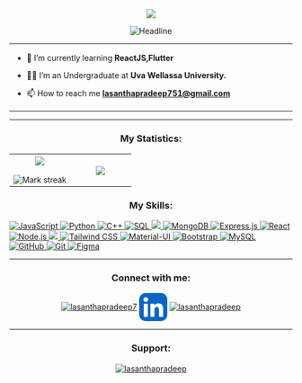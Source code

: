 <p align="center"><picture align="center"><img align="center" src = "https://github.com/7oSkaaa/7oSkaaa/blob/main/Images/about_me.gif?raw=true" width = 50px></picture></p>
<div align=center>
    <img src="https://readme-typing-svg.herokuapp.com?color=22EBF7&size=32&center=true&vCenter=true&width=600&height=50&lines=Hi+there!+%F0%9F%91%8B;I'm+Lasantha+Pradeep;Full-Stack+Developer" alt="Headline" />
</div>
<!-- <p align="center"> <img src="https://komarev.com/ghpvc/?username=lasanthapradeep7&label=Profile%20views&color=0e75b6&style=flat" alt="lasanthapradeep7" /> </p> -->
<table align="center">
<tr border="none">
<td width="50%" align="left">
  
- 🌱  I’m currently learning **ReactJS,Flutter**

- 🧑‍🎓 I’m an Undergraduate at **Uva Wellassa University.**

- 📫 How to reach me **lasanthapradeep751@gmail.com**

</td>
</tr>
</table>

---

<h3 align="center">My Statistics:</h3>
<p align="center">
<table align="center">
<tr border="none">
<td width="50%" align="center">
  
  <img  align="center"  src="https://github-readme-stats.vercel.app/api?username=lasanthapradeep7&theme=dark&show_icons=true&count_private=true" />
  <br></br>
  <img  title="🔥 Get streak stats for your profile at git.io/streak-stats" alt="Mark streak" src="https://github-readme-streak-stats.herokuapp.com/?user=lasanthapradeep7&theme=dark&hide_border=false" /> 
</td>
<td width="50%" align="center">

  <img  align="center"  src="https://github-readme-stats.anuraghazra1.vercel.app/api/top-langs/?username=lasanthapradeep7&theme=dark&hide_border=false&no-bg=true&no-frame=true&langs_count=10"/>
  
  </td>
</tr>
</table>

<h3 align="center">My Skills:</h3>

<!-- Programming Languages -->

<a href="https://developer.mozilla.org/en-US/docs/Web/JavaScript" target="_blank">
  <img alt="JavaScript" src="https://img.shields.io/badge/JavaScript-F7DF1E?style=for-the-badge&logo=javascript&logoColor=black">
</a>
<a href="https://www.python.org/" target="_blank">
  <img alt="Python" src="https://img.shields.io/badge/Python-3776AB?style=for-the-badge&logo=python&logoColor=white">
</a>

<a href="https://www.cplusplus.com/" target="_blank">
  <img alt="C++" src="https://img.shields.io/badge/C++-00599C?style=for-the-badge&logo=c%2B%2B&logoColor=white">
</a>

<a href="https://www.microsoft.com/en-us/sql-server" target="_blank">
  <img alt="SQL" src="https://img.shields.io/badge/SQL-CC2927?style=for-the-badge&logo=microsoft%20sql%20server&logoColor=white">
</a>
<a href="https://www.microsoft.com/en-us/sql-server" target="_blank">
    <img src="https://img.shields.io/badge/java-%23ED8B00.svg?&style=for-the-badge&logo=java&logoColor=white"/>
</a>
<!-- Web Development -->


<a href="https://www.mongodb.com/" target="_blank">
  <img alt="MongoDB" src="https://img.shields.io/badge/MongoDB-47A248?style=for-the-badge&logo=mongodb&logoColor=white">
</a>
<a href="https://expressjs.com/" target="_blank">
  <img alt="Express.js" src="https://img.shields.io/badge/Express.js-000000?style=for-the-badge&logo=express&logoColor=white">
</a>

<a href="https://reactjs.org/" target="_blank">
  <img alt="React" src="https://img.shields.io/badge/React-61DAFB?style=for-the-badge&logo=react&logoColor=black">
</a>
<a href="https://nodejs.org/" target="_blank">
  <img alt="Node.js" src="https://img.shields.io/badge/Node.js-339933?style=for-the-badge&logo=node.js&logoColor=white">
</a>

<!-- Mobile Development -->
<a href="https://reactnative.dev/" target="_blank">
    <img src="https://img.shields.io/badge/Flutter%20-%2302569B.svg?&style=for-the-badge&logo=Flutter&logoColor=white" />
</a>


<!-- Frontend Frameworks/Libraries -->
<a href="https://tailwindcss.com/" target="_blank">
  <img alt="Tailwind CSS" src="https://img.shields.io/badge/Tailwind_CSS-38B2AC?style=for-the-badge&logo=tailwind-css&logoColor=white">
</a>

<a href="https://material-ui.com/" target="_blank">
  <img alt="Material-UI" src="https://img.shields.io/badge/Material--UI-0081CB?style=for-the-badge&logo=material-ui&logoColor=white">
</a>

<a href="https://getbootstrap.com/" target="_blank">
  <img alt="Bootstrap" src="https://img.shields.io/badge/Bootstrap-563D7C?style=for-the-badge&logo=bootstrap&logoColor=white">
</a>

<!-- Database -->
<a href="https://www.mysql.com/" target="_blank">
  <img alt="MySQL" src="https://img.shields.io/badge/MySQL-4479A1?style=for-the-badge&logo=mysql&logoColor=white">
</a>

<!-- Version Control and Collaboration -->
<a href="https://github.com/" target="_blank">
  <img alt="GitHub" src="https://img.shields.io/badge/GitHub-181717?style=for-the-badge&logo=github&logoColor=white">
</a>

<a href="https://git-scm.com/" target="_blank">
  <img alt="Git" src="https://img.shields.io/badge/Git-F05032?style=for-the-badge&logo=git&logoColor=white">
</a>

<!-- Design Tools -->
<a href="https://www.figma.com/" target="_blank">
  <img alt="Figma" src="https://img.shields.io/badge/Figma-F24E1E?style=for-the-badge&logo=figma&logoColor=white">
</a>

---

<h3 align="center">Connect with me:</h3>
<p align="center">
<a href="http://www.youtube.com/@lasantha_pradeep" target="blank"><img align="center" src="https://static-00.iconduck.com/assets.00/youtube-icon-2048x2048-gedp2icy.png" alt="lasanthapradeep7" height="50" width="50" /></a>
<a href="https://www.linkedin.com/in/lasantha-pradeep-b0023724b/" target="blank"><img align="center" src="https://github.com/tandpfun/skill-icons/blob/main/icons/LinkedIn.svg" alt="lasanthapradeep" height="50" width="50" /></a>
<a href="https://www.facebook.com/lasantha.pradeep.165685/" target="blank"><img align="center" src="https://raw.githubusercontent.com/rahuldkjain/github-profile-readme-generator/master/src/images/icons/Social/facebook.svg" alt="lasanthapradeep" height="50" width="50" /></a>
</p>

---

<h3 align="center">Support:</h3>
<p align="center"><a href="https://www.buymeacoffee.com"> <img align="center" src="https://cdn.buymeacoffee.com/buttons/v2/default-yellow.png" height="50" width="210" alt="lasanthapradeep" /></a></p>
